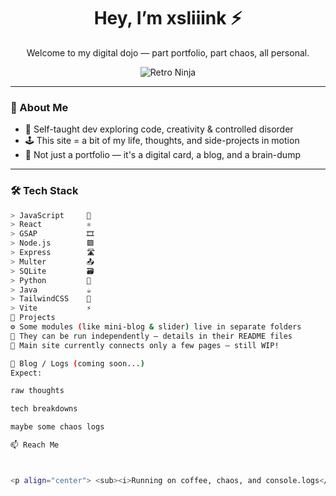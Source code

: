 <h1 align="center">Hey, I’m xsliiink ⚡</h1>
<p align="center">Welcome to my digital dojo — part portfolio, part chaos, all personal.</p>

<p align="center">
  <img src="[[https://media.tenor.com/fj93XzVqqR0AAAAC/ninja-retro.gif](https://tenor.com/view/ninja-retro-manga-catch-badass-gif-13971051)](https://media1.tenor.com/m/vHVU1kZrQjQAAAAd/ninja-retro.gif)" alt="Retro Ninja" />
</p>

---

### 💾 About Me

- 🧠 Self-taught dev exploring code, creativity & controlled disorder  
- 🕹 This site = a bit of my life, thoughts, and side-projects in motion  
- 💬 Not just a portfolio — it's a digital card, a blog, and a brain-dump

---

### 🛠 Tech Stack

```bash
> JavaScript     📜
> React          ⚛️
> GSAP           🎞️
> Node.js        🟩
> Express        🛣️
> Multer         📤
> SQLite         🗃️
> Python         🐍
> Java           ☕
> TailwindCSS    🎨
> Vite           ⚡
📂 Projects
⚙️ Some modules (like mini-blog & slider) live in separate folders
🧪 They can be run independently — details in their README files
🚧 Main site currently connects only a few pages — still WIP!

📝 Blog / Logs (coming soon...)
Expect:

raw thoughts

tech breakdowns

maybe some chaos logs

📫 Reach Me



<p align="center"> <sub><i>Running on coffee, chaos, and console.logs</i></sub> </p> ```

